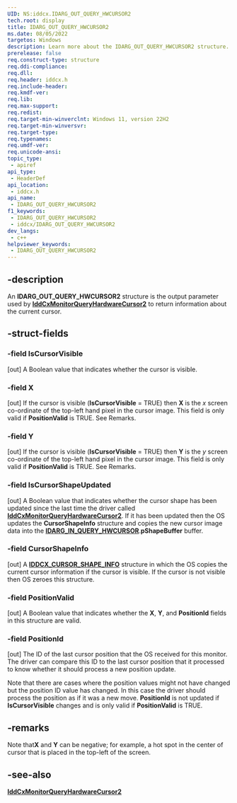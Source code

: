 ```yaml
---
UID: NS:iddcx.IDARG_OUT_QUERY_HWCURSOR2
tech.root: display
title: IDARG_OUT_QUERY_HWCURSOR2
ms.date: 08/05/2022
targetos: Windows
description: Learn more about the IDARG_OUT_QUERY_HWCURSOR2 structure.
prerelease: false
req.construct-type: structure
req.ddi-compliance: 
req.dll: 
req.header: iddcx.h
req.include-header: 
req.kmdf-ver: 
req.lib: 
req.max-support: 
req.redist: 
req.target-min-winverclnt: Windows 11, version 22H2
req.target-min-winversvr: 
req.target-type: 
req.typenames: 
req.umdf-ver: 
req.unicode-ansi: 
topic_type:
 - apiref
api_type:
 - HeaderDef
api_location:
 - iddcx.h
api_name:
 - IDARG_OUT_QUERY_HWCURSOR2
f1_keywords:
 - IDARG_OUT_QUERY_HWCURSOR2
 - iddcx/IDARG_OUT_QUERY_HWCURSOR2
dev_langs:
 - c++
helpviewer_keywords:
 - IDARG_OUT_QUERY_HWCURSOR2
---
```


## -description

An **IDARG_OUT_QUERY_HWCURSOR2** structure is the output parameter used by [**IddCxMonitorQueryHardwareCursor2**](nf-iddcx-iddcxmonitorqueryhardwarecursor2.md) to return information about the current cursor.

## -struct-fields

### -field IsCursorVisible

[out] A Boolean value that indicates whether the cursor is visible.

### -field X

[out] If the cursor is visible (**IsCursorVisible** = TRUE) then **X** is the *x* screen co-ordinate of the top-left hand pixel in the cursor image. This field is only valid if **PositionValid** is TRUE. See Remarks.

### -field Y

[out] If the cursor is visible (**IsCursorVisible** = TRUE) then **Y** is the *y* screen co-ordinate of the top-left hand pixel in the cursor image. This field is only valid if **PositionValid** is TRUE. See Remarks.

### -field IsCursorShapeUpdated

 [out] A Boolean value that indicates whether the cursor shape has been updated since the last time the driver called [**IddCxMonitorQueryHardwareCursor2**](nf-iddcx-iddcxmonitorqueryhardwarecursor2.md). If it has been updated then the OS updates the **CursorShapeInfo** structure and copies the new cursor image data into the [**IDARG_IN_QUERY_HWCURSOR**](ns-iddcx-idarg_in_query_hwcursor.md).**pShapeBuffer** buffer.

### -field CursorShapeInfo

[out] A [**IDDCX_CURSOR_SHAPE_INFO**](ns-iddcx-iddcx_cursor_shape_info.md) structure in which the OS copies the current cursor information if the cursor is visible. If the cursor is not visible then OS zeroes this structure.

### -field PositionValid

[out] A Boolean value that indicates whether the **X**, **Y**, and **PositionId** fields in this structure are valid.

### -field PositionId

[out] The ID of the last cursor position that the OS received for this monitor. The driver can compare this ID to the last cursor position that it processed to know whether it should process a new position update.

Note that there are cases where the position values might not have changed but the position ID value has changed. In this case the driver should process the position as if it was a new move. **PositionId** is not updated if **IsCursorVisible** changes and is only valid if **PositionValid** is TRUE.

## -remarks

Note that**X** and **Y** can be negative; for example, a hot spot in the center of cursor that is placed in the top-left of the screen.

## -see-also

[**IddCxMonitorQueryHardwareCursor2**](nf-iddcx-iddcxmonitorqueryhardwarecursor2.md)
